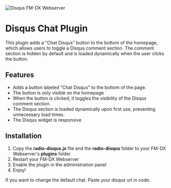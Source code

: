 ![Disqus FM-DX Webserver ](https://github.com/user-attachments/assets/693e2d9a-29ce-44d9-a5ae-668721a6c0b5)


# Disqus Chat Plugin

This plugin adds a "Chat Disqus" button to the bottom of the homepage, which allows users to toggle a Disqus comment section. The comment section is hidden by default and is loaded dynamically when the user clicks the button.

## Features

- Adds a button labeled "Chat Disqus" to the bottom of the page.
- The button is only visible on the homepage
- When the button is clicked, it toggles the visibility of the Disqus comment section.
- The Disqus section is loaded dynamically upon first use, preventing unnecessary load times.
- The Disqus widget is responsive

## Installation
1. Copy the **radio-disqus.js** file and the **radio-disqus** folder to your FM-DX Webserver's **plugins** folder
2. Restart your FM-DX Webserver
3. Enable the plugin in the administration panel
4. Enjoy!


If you want to change the default chat. Paste your disqus url in code. 
